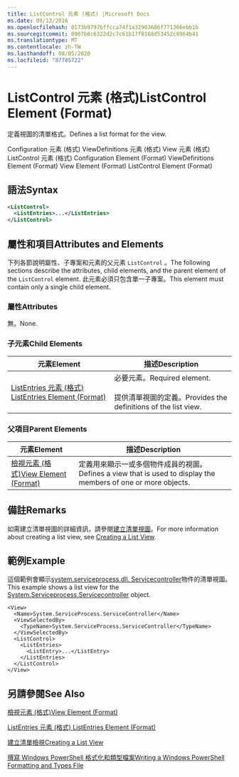 ```yaml
---
title: ListControl 元素 (格式) |Microsoft Docs
ms.date: 09/13/2016
ms.openlocfilehash: 0173b9797bffcca74f1a32903686f771366ebb1b
ms.sourcegitcommit: 0907b8c6322d2c7c61b17f8168d53452c8964b41
ms.translationtype: MT
ms.contentlocale: zh-TW
ms.lasthandoff: 08/05/2020
ms.locfileid: "87785722"
---
```

# <a name="listcontrol-element-format"></a><span data-ttu-id="4cc43-102">ListControl 元素 (格式)</span><span class="sxs-lookup"><span data-stu-id="4cc43-102">ListControl Element (Format)</span></span>

<span data-ttu-id="4cc43-103">定義視圖的清單格式。</span><span class="sxs-lookup"><span data-stu-id="4cc43-103">Defines a list format for the view.</span></span>

<span data-ttu-id="4cc43-104">Configuration 元素 (格式) ViewDefinitions 元素 (格式) View 元素 (格式) ListControl 元素 (格式) </span><span class="sxs-lookup"><span data-stu-id="4cc43-104">Configuration Element (Format) ViewDefinitions Element (Format) View Element (Format) ListControl Element (Format)</span></span>

## <a name="syntax"></a><span data-ttu-id="4cc43-105">語法</span><span class="sxs-lookup"><span data-stu-id="4cc43-105">Syntax</span></span>

```xml
<ListControl>
  <ListEntries>...</ListEntries>
</ListControl>

```

## <a name="attributes-and-elements"></a><span data-ttu-id="4cc43-106">屬性和項目</span><span class="sxs-lookup"><span data-stu-id="4cc43-106">Attributes and Elements</span></span>

<span data-ttu-id="4cc43-107">下列各節說明屬性、子專案和元素的父元素 `ListControl` 。</span><span class="sxs-lookup"><span data-stu-id="4cc43-107">The following sections describe the attributes, child elements, and the parent element of the `ListControl` element.</span></span> <span data-ttu-id="4cc43-108">此元素必須只包含單一子專案。</span><span class="sxs-lookup"><span data-stu-id="4cc43-108">This element must contain only a single child element.</span></span>

### <a name="attributes"></a><span data-ttu-id="4cc43-109">屬性</span><span class="sxs-lookup"><span data-stu-id="4cc43-109">Attributes</span></span>

<span data-ttu-id="4cc43-110">無。</span><span class="sxs-lookup"><span data-stu-id="4cc43-110">None.</span></span>

### <a name="child-elements"></a><span data-ttu-id="4cc43-111">子元素</span><span class="sxs-lookup"><span data-stu-id="4cc43-111">Child Elements</span></span>

|<span data-ttu-id="4cc43-112">元素</span><span class="sxs-lookup"><span data-stu-id="4cc43-112">Element</span></span>|<span data-ttu-id="4cc43-113">描述</span><span class="sxs-lookup"><span data-stu-id="4cc43-113">Description</span></span>|
|-------------|-----------------|
|[<span data-ttu-id="4cc43-114">ListEntries 元素 (格式) </span><span class="sxs-lookup"><span data-stu-id="4cc43-114">ListEntries Element (Format)</span></span>](./listentries-element-for-listcontrol-format.md)|<span data-ttu-id="4cc43-115">必要元素。</span><span class="sxs-lookup"><span data-stu-id="4cc43-115">Required element.</span></span><br /><br /> <span data-ttu-id="4cc43-116">提供清單視圖的定義。</span><span class="sxs-lookup"><span data-stu-id="4cc43-116">Provides the definitions of the list view.</span></span>|

### <a name="parent-elements"></a><span data-ttu-id="4cc43-117">父項目</span><span class="sxs-lookup"><span data-stu-id="4cc43-117">Parent Elements</span></span>

|<span data-ttu-id="4cc43-118">元素</span><span class="sxs-lookup"><span data-stu-id="4cc43-118">Element</span></span>|<span data-ttu-id="4cc43-119">描述</span><span class="sxs-lookup"><span data-stu-id="4cc43-119">Description</span></span>|
|-------------|-----------------|
|[<span data-ttu-id="4cc43-120">檢視元素 (格式)</span><span class="sxs-lookup"><span data-stu-id="4cc43-120">View Element (Format)</span></span>](./view-element-format.md)|<span data-ttu-id="4cc43-121">定義用來顯示一或多個物件成員的視圖。</span><span class="sxs-lookup"><span data-stu-id="4cc43-121">Defines a view that is used to display the members of one or more objects.</span></span>|

## <a name="remarks"></a><span data-ttu-id="4cc43-122">備註</span><span class="sxs-lookup"><span data-stu-id="4cc43-122">Remarks</span></span>

<span data-ttu-id="4cc43-123">如需建立清單視圖的詳細資訊，請參閱[建立清單視圖](./creating-a-list-view.md)。</span><span class="sxs-lookup"><span data-stu-id="4cc43-123">For more information about creating a list view, see [Creating a List View](./creating-a-list-view.md).</span></span>

## <a name="example"></a><span data-ttu-id="4cc43-124">範例</span><span class="sxs-lookup"><span data-stu-id="4cc43-124">Example</span></span>

<span data-ttu-id="4cc43-125">這個範例會顯示[system.serviceprocess.dll. Servicecontroller](/dotnet/api/System.ServiceProcess.ServiceController)物件的清單視圖。</span><span class="sxs-lookup"><span data-stu-id="4cc43-125">This example shows a list view for the [System.Serviceprocess.Servicecontroller](/dotnet/api/System.ServiceProcess.ServiceController) object.</span></span>

```
<View>
  <Name>System.ServiceProcess.ServiceController</Name>
  <ViewSelectedBy>
    <TypeName>System.ServiceProcess.ServiceController</TypeName>
  </ViewSelectedBy>
  <ListControl>
    <ListEntries>
      <ListEntry>...</ListEntry>
    </ListEntries>
  </ListControl>
</View>
```

## <a name="see-also"></a><span data-ttu-id="4cc43-126">另請參閱</span><span class="sxs-lookup"><span data-stu-id="4cc43-126">See Also</span></span>

[<span data-ttu-id="4cc43-127">檢視元素 (格式)</span><span class="sxs-lookup"><span data-stu-id="4cc43-127">View Element (Format)</span></span>](./view-element-format.md)

[<span data-ttu-id="4cc43-128">ListEntries 元素 (格式) </span><span class="sxs-lookup"><span data-stu-id="4cc43-128">ListEntries Element (Format)</span></span>](./listentries-element-for-listcontrol-format.md)

[<span data-ttu-id="4cc43-129">建立清單檢視</span><span class="sxs-lookup"><span data-stu-id="4cc43-129">Creating a List View</span></span>](./creating-a-list-view.md)

[<span data-ttu-id="4cc43-130">撰寫 Windows PowerShell 格式化和類型檔案</span><span class="sxs-lookup"><span data-stu-id="4cc43-130">Writing a Windows PowerShell Formatting and Types File</span></span>](./writing-a-powershell-formatting-file.md)
